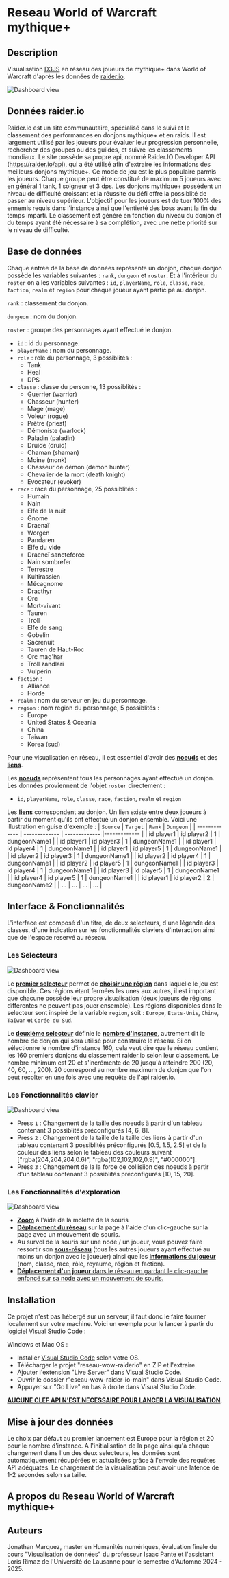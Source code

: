 # Reseau World of Warcraft mythique+

## Description
Visualisation [D3JS](https://d3js.org/) en réseau des joueurs de mythique+ dans World of Warcraft d'après les données de [raider.io](https://raider.io).

![Dashboard view](/figures/dash1.png)

## Données raider.io
Raider.io est un site communautaire, spécialisé dans le suivi et le classement des performances en donjons mythique+ et en raids. Il est largement utilisé par les joueurs pour évaluer leur progression personnelle, rechercher des groupes ou des guildes, et suivre les classements mondiaux. Le site possède sa propre api, nommé Raider.IO Developer API (https://raider.io/api), qui a été utilisé afin d'extraire les informations des meilleurs donjons mythique+. Ce mode de jeu est le plus populaire parmis les joueurs. Chaque groupe peut être constitué de maximum 5 joueurs avec en général 1 tank, 1 soigneur et 3 dps. Les donjons mythique+ possèdent un niveau de difficulté croissant et la réussite du défi offre la possiblité de passer au niveau supérieur. L'objectif pour les joueurs est de tuer 100% des ennemis requis dans l'instance ainsi que l'entierté des boss avant la fin du temps imparti. Le classement est généré en fonction du niveau du donjon et du temps ayant été nécessaire à sa complétion, avec une nette priorité sur le niveau de difficulté.

## Base de données
Chaque entrée de la base de données représente un donjon, chaque donjon possède les variables suivantes : `rank`, `dungeon` et `roster`. Et à l'intérieur du `roster` on a les variables suivantes : `id`, `playerName`, `role`, `classe`, `race`, `faction`, `realm` et `region` pour chaque joueur ayant participé au donjon.

`rank` : classement du donjon.

`dungeon` : nom du donjon.

`roster` : groupe des personnages ayant effectué le donjon.
- `id` : id du personnage.
- `playerName` : nom du personnage.
- `role` : role du personnage, 3 possiblités :
  - Tank
  - Heal
  - DPS
- `classe` : classe du personne, 13 possiblités :
  - Guerrier (warrior)
  - Chasseur (hunter)
  - Mage (mage)
  - Voleur (rogue)
  - Prêtre (priest)
  - Démoniste (warlock)
  - Paladin (paladin)
  - Druide (druid)
  - Chaman (shaman)
  - Moine (monk)
  - Chasseur de démon (demon hunter)
  - Chevalier de la mort (death knight)
  - Evocateur (evoker)
- `race` : race du personnage, 25 possiblités :
  - Humain
  - Nain
  - Elfe de la nuit
  - Gnome
  - Draenaï
  - Worgen
  - Pandaren
  - Elfe du vide
  - Draeneï sancteforce
  - Nain sombrefer
  - Terrestre
  - Kultirassien
  - Mécagnome
  - Dracthyr
  - Orc
  - Mort-vivant
  - Tauren
  - Troll
  - Elfe de sang
  - Gobelin
  - Sacrenuit
  - Tauren de Haut-Roc
  - Orc mag'har
  - Troll zandlari
  - Vulpérin
- `faction` :
  - Alliance
  - Horde
- `realm` : nom du serveur en jeu du personnage.
- `region` : nom region du personnage, 5 possiblités :
  - Europe
  - United States & Oceania
  - China
  - Taiwan
  - Korea (sud)

Pour une visualisation en réseau, il est essentiel d'avoir des <ins>**noeuds**</ins> et des <ins>**liens**</ins>. 

Les <ins>**noeuds**</ins> représentent tous les personnages ayant effectué un donjon. Les données proviennent de l'objet `roster` directement :
- `id`, `playerName`, `role`, `classe`, `race`, `faction`, `realm` et `region`

Les <ins>**liens**</ins> correspondent au donjon. Un lien existe entre deux joueurs à partir du moment qu'ils ont effectué un donjon ensemble. Voici une illustration en guise d'exemple :
| `Source`  | `Target` | `Rank` | `Dungeon` |
| ------------- | ------------- | ------------- |------------- |
| id player1  | id player2  | 1  | dungeonName1 |
| id player1  | id player3  | 1  | dungeonName1 |
| id player1  | id player4  | 1  | dungeonName1 |
| id player1  | id player5  | 1  | dungeonName1 |
| id player2  | id player3  | 1  | dungeonName1 |
| id player2  | id player4  | 1  | dungeonName1 |
| id player2  | id player5  | 1  | dungeonName1 |
| id player3  | id player4  | 1  | dungeonName1 |
| id player3  | id player5  | 1  | dungeonName1 |
| id player4  | id player5  | 1  | dungeonName1 |
| id player1  | id player2  | 2  | dungeonName2 |
| ...  | ...  | ...  | ... |

## Interface & Fonctionnalités

L'interface est composé d'un titre, de deux selecteurs, d'une légende des classes, d'une indication sur les fonctionnalités claviers d'interaction ainsi que de l'espace reservé au réseau.

### Les Selecteurs
![Dashboard view](/figures/dash2.png)

Le <ins>**premier selecteur**</ins> permet de <ins>**choisir une région</ins>** dans laquelle le jeu est disponible. Ces régions étant fermées les unes aux autres, il est important que chacune possède leur propre visualisation (deux joueurs de régions différentes ne peuvent pas jouer ensemble). Les régions disponibles dans le selecteur sont inspiré de la variable `region`, soit : `Europe`, `Etats-Unis`, `Chine`, `Taïwan` et `Corée du Sud`.

Le <ins>**deuxième selecteur**</ins> définie le <ins>**nombre d'instance</ins>**, autrement dit le nombre de donjon qui sera utilisé pour construire le réseau. Si on sélectionne le nombre d'instance 160, cela veut dire que le réseau contient les 160  premiers donjons du classement raider.io selon leur classement. Le nombre minimum est 20 et s'incrémente de 20 jusqu'à atteindre 200 (20, 40, 60, ..., 200). 20 correspond au nombre maximum de donjon que l'on peut recolter en une fois avec une requête de l'api raider.io.

### Les Fonctionnalités clavier
![Dashboard view](/figures/dash3.png)

- Press `1` : Changement de la taille des noeuds à partir d'un tableau contenant 3 possiblités préconfigurés [4, 6, 8].
- Press `2` : Changement de la taille de la taille des liens à partir d'un tableau contenant 3 possiblités préconfigurés [0.5, 1.5, 2.5] et de la couleur des liens selon le tableau des couleurs suivant ["rgba(204,204,204,0.6)", "rgba(102,102,102,0.9)", "#000000"].
- Press `3` : Changement de la la force de collisiion des noeuds à partir d'un tableau contenant 3 possiblités préconfigurés [10, 15, 20].

### Les Fonctionnalités d'exploration
![Dashboard view](/figures/dash4.png)

- <ins>**Zoom</ins>** à l'aide de la molette de la souris
- <ins>**Déplacement du réseau</ins>** sur la page à l'aide d'un clic-gauche sur la page avec un mouvement de souris.
- Au survol de la souris sur une node / un joueur, vous pouvez faire ressortir son <ins>**sous-réseau</ins>** (tous les autres joueurs ayant effectué au moins un donjon avec le joueuer) ainsi que les <ins>**informations du joueur</ins>** (nom, classe, race, rôle, royaume, région et faction).
- <ins>**Déplacement d'un joueur<ins>** dans le réseau en gardant le clic-gauche enfoncé sur sa node avec un mouvement de souris.

## Installation
Ce projet n'est pas hébergé sur un serveur, il faut donc le faire tourner localement sur votre machine. Voici un exemple pour le lancer à partir du logiciel Visual Studio Code :

Windows et Mac OS :
- Installer [Visual Studio Code](https://code.visualstudio.com/) selon votre OS.
- Télécharger le projet "reseau-wow-raiderio" en ZIP et l'extraire.
- Ajouter l'extension "Live Server" dans Visual Studio Code.
- Ouvrir le dossier r"eseau-wow-raider-io-main" dans Visual Studio Code.
- Appuyer sur "Go Live" en bas à droite dans Visual Studio Code.

<ins>**AUCUNE CLEF API N'EST NECESSAIRE POUR LANCER LA VISUALISATION</ins>**.

## Mise à jour des données
Le choix par défaut au premier lancement est Europe pour la région et 20 pour le nombre d'instance. A l'initialisation de la page ainsi qu'à chaque changement dans l'un des deux selecteurs, les données sont automatiquement récupérées et actualisées grâce à l'envoie des requêtes API adéquates. Le chargement de la visualisation peut avoir une latence de 1-2 secondes selon sa taille.

## A propos du Reseau World of Warcraft mythique+

## Auteurs

Jonathan Marquez, master en Humanités numériques, évaluation finale du cours "Visualisation de données" du professeur Isaac Pante et l'assistant Loris Rimaz de l'Université de Lausanne pour le semestre d'Automne 2024 - 2025.
